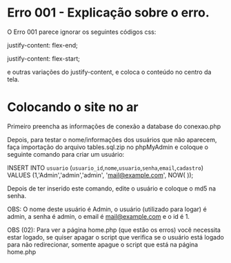 # Erro 001 - Explicação sobre o erro.
O Erro 001 parece ignorar os seguintes códigos css:

justify-content: flex-end;

justify-content: flex-start;

e outras variações do justify-content, e coloca o conteúdo no centro da tela.

# Colocando o site no ar

Primeiro preencha as informações de conexão a database do conexao.php


Depois, para testar o nome/informações dos usuários que não aparecem, faça importação do arquivo tables.sql.zip
no phpMyAdmin e coloque o seguinte comando para criar um usuário:

INSERT INTO `usuario` (`usuario_id`,`nome`,`usuario`,`senha`,`email`,`cadastro`) VALUES (1,'Admin','admin','admin', 'mail@example.com', NOW( ));

Depois de ter inserido este comando, edite o usuário e coloque o md5 na senha.

OBS: O nome deste usuário é Admin, o usuário (utilizado para logar) é admin, a senha é admin,
o email é mail@example.com e o id é 1.

OBS (02): Para ver a página home.php (que estão os erros) você necessita estar logado, se quiser apagar o script que verifica
se o usuário está logado para não redirecionar, somente apague o script que está na página home.php

